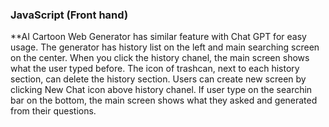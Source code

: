 ### JavaScript (Front hand)

**AI Cartoon Web Generator has similar feature with Chat GPT for easy usage. The generator has history list on the left and main searching screen on the center. When you click the history chanel, the main screen shows what the user typed before. The icon of trashcan, next to each history section, can delete the history section. Users can create new screen by clicking New Chat icon above history chanel. If user type on the searchin bar on the bottom, the main screen shows what they asked and generated from their questions.
